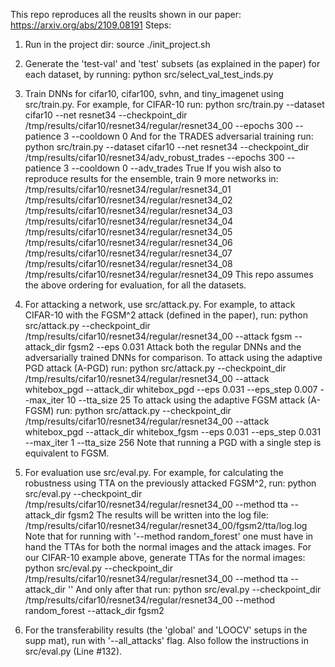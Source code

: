 This repo reproduces all the reuslts shown in our paper: https://arxiv.org/abs/2109.08191
Steps:

1) Run in the project dir: source ./init_project.sh



2) Generate the 'test-val' and 'test' subsets (as explained in the paper) for each dataset, by running:
python src/select_val_test_inds.py



3) Train DNNs for cifar10, cifar100, svhn, and tiny_imagenet using src/train.py.
For example, for CIFAR-10 run:
python src/train.py --dataset cifar10 --net resnet34 --checkpoint_dir /tmp/results/cifar10/resnet34/regular/resnet34_00 --epochs 300 --patience 3 --cooldown 0
And for the TRADES adversarial training run:
python src/train.py --dataset cifar10 --net resnet34 --checkpoint_dir /tmp/results/cifar10/resnet34/adv_robust_trades --epochs 300 --patience 3 --cooldown 0 --adv_trades True
If you wish also to reproduce results for the ensemble, train 9 more networks in:
/tmp/results/cifar10/resnet34/regular/resnet34_01
/tmp/results/cifar10/resnet34/regular/resnet34_02
/tmp/results/cifar10/resnet34/regular/resnet34_03
/tmp/results/cifar10/resnet34/regular/resnet34_04
/tmp/results/cifar10/resnet34/regular/resnet34_05
/tmp/results/cifar10/resnet34/regular/resnet34_06
/tmp/results/cifar10/resnet34/regular/resnet34_07
/tmp/results/cifar10/resnet34/regular/resnet34_08
/tmp/results/cifar10/resnet34/regular/resnet34_09
This repo assumes the above ordering for evaluation, for all the datasets.



4) For attacking a network, use src/attack.py.
For example, to attack CIFAR-10 with the FGSM^2 attack (defined in the paper), run:
python src/attack.py --checkpoint_dir /tmp/results/cifar10/resnet34/regular/resnet34_00 --attack fgsm
                     --attack_dir fgsm2 --eps 0.031
Attack both the regular DNNs and the adversarially trained DNNs for comparison.
To attack using the adaptive PGD attack (A-PGD) run:
python src/attack.py --checkpoint_dir /tmp/results/cifar10/resnet34/regular/resnet34_00 --attack whitebox_pgd
                     --attack_dir whitebox_pgd --eps 0.031 --eps_step 0.007 --max_iter 10 --tta_size 25
To attack using the adaptive FGSM attack (A-FGSM) run:
python src/attack.py --checkpoint_dir /tmp/results/cifar10/resnet34/regular/resnet34_00 --attack whitebox_pgd
                     --attack_dir whitebox_fgsm --eps 0.031 --eps_step 0.031 --max_iter 1 --tta_size 256
Note that running a PGD with a single step is equivalent to FGSM.



5) For evaluation use src/eval.py.
For example, for calculating the robustness using TTA on the previously attacked FGSM^2, run:
python src/eval.py --checkpoint_dir /tmp/results/cifar10/resnet34/regular/resnet34_00 --method tta --attack_dir fgsm2
The results will be written into the log file:
/tmp/results/cifar10/resnet34/regular/resnet34_00/fgsm2/tta/log.log
Note that for running with '--method random_forest' one must have in hand the TTAs for both the normal images and the
attack images. For our CIFAR-10 example above, generate TTAs for the normal images:
python src/eval.py --checkpoint_dir /tmp/results/cifar10/resnet34/regular/resnet34_00 --method tta --attack_dir ''
And only after that run:
python src/eval.py --checkpoint_dir /tmp/results/cifar10/resnet34/regular/resnet34_00 --method random_forest --attack_dir fgsm2



6) For the transferability results (the 'global' and 'LOOCV' setups in the supp mat), run with '--all_attacks' flag.
Also follow the instructions in src/eval.py (Line #132).
